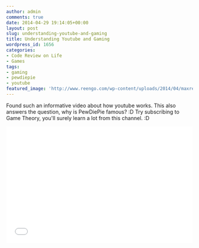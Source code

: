 ```yaml
---
author: admin
comments: true
date: 2014-04-29 19:14:05+00:00
layout: post
slug: understanding-youtube-and-gaming
title: Understanding Youtube and Gaming
wordpress_id: 1656
categories:
- Code Review on Life
- Games
tags:
- gaming
- pewdiepie
- youtube
featured_image: 'http://www.reengo.com/wp-content/uploads/2014/04/maxresdefault.jpg'
---
```


Found such an informative video about how youtube works. This also answers the question, why is PewDiePie famous? :D Try subscribing to Game Theory, you'll surely learn a lot from this channel. :D

<iframe width="100%" height="315" src="//www.youtube.com/embed/EgMqhEMhVV8" frameborder="0" allowfullscreen></iframe>